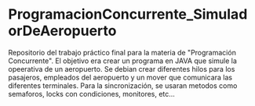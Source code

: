 # ProgramacionConcurrente_SimuladorDeAeropuerto
Repositorio del trabajo práctico final para la materia de "Programación Concurrente". El objetivo era crear un programa en JAVA que simule la opeerativa de un aeropuerto. Se debian crear diferentes hilos para los pasajeros, empleados del aeropuerto y un mover que comunicara las diferentes terminales. Para la sincronización, se usaran metodos como semaforos, locks con condiciones, monitores, etc...
